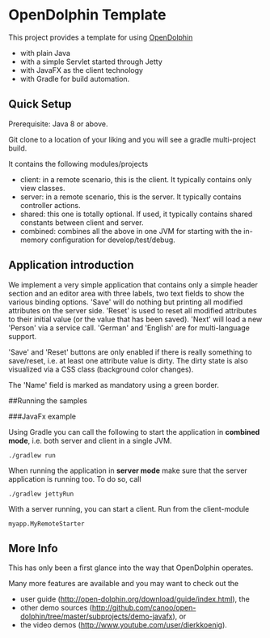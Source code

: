 # OpenDolphin Template

This project provides a template for using [OpenDolphin](http://open-dolphin.org) 

- with plain Java 
- with a simple Servlet started through Jetty
- with JavaFX as the client technology
- with Gradle for build automation.

## Quick Setup

Prerequisite: Java 8 or above.

Git clone to a location of your liking and you will see a gradle multi-project build.

It contains the following modules/projects
- client: in a remote scenario, this is the client. It typically contains only view classes.
- server: in a remote scenario, this is the server. It typically contains controller actions.
- shared: this one is totally optional. If used, it typically contains shared constants between client and server.
- combined: combines all the above in one JVM for starting with the in-memory configuration for develop/test/debug.

## Application introduction

We implement a very simple application that contains only a simple header section and an editor area
with three labels, two text fields to show the various binding options.
'Save' will do nothing but printing all modified attributes
on the server side. 'Reset' is used to reset all modified attributes to their initial value (or the value that has been saved).
'Next' will load a new 'Person' via a service call. 'German' and 'English' are for multi-language support.

'Save' and 'Reset' buttons are only enabled if there is really something to save/reset, i.e. at least one attribute value is dirty.
The dirty state is also visualized via a CSS class (background color changes).

The 'Name' field is marked as mandatory using a green border.

##Running the samples

###JavaFx example

Using Gradle you can call the following to start the application in **combined mode**, i.e. both server and client in a single JVM.

    ./gradlew run 


When running the application in **server mode** make sure that the server application is running too. To do so, call

    ./gradlew jettyRun
    
With a server running, you can start a client. Run from the client-module 

    myapp.MyRemoteStarter
    
## More Info

This has only been a first glance into the way that OpenDolphin operates.

Many more features are available and you may want to check out the
- user guide (http://open-dolphin.org/download/guide/index.html), the
- other demo sources (http://github.com/canoo/open-dolphin/tree/master/subprojects/demo-javafx), or
- the video demos (http://www.youtube.com/user/dierkkoenig).
